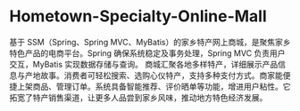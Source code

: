# Hometown-Specialty-Online-Mall
基于 SSM（Spring、Spring MVC、MyBatis）的家乡特产网上商城，是聚焦家乡特色产品的电商平台。Spring 确保系统稳定及事务处理，Spring MVC 负责用户交互，MyBatis 实现数据存储与查询。  商城汇聚各地多样特产，详细展示产品信息与产地故事。消费者可轻松搜索、选购心仪特产，支持多种支付方式。商家能便捷上架商品、管理订单。系统具备智能推荐、评价晒单等功能，增进用户粘性。它拓宽了特产销售渠道，让更多人品尝到家乡风味，推动地方特色经济发展。 
